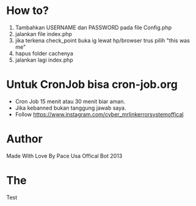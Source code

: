 # How to?
1. Tambahkan  USERNAME dan PASSWORD pada file Config.php
2. jalankan file index.php
3. jika terkena check_point buka ig lewat hp/browser trus pilih "this was me"
4. hapus folder cachenya 
5. jalankan lagi index.php

# Untuk CronJob bisa cron-job.org
* Cron Job 15 menit atau 30 menit biar aman.
* Jika kebanned bukan tanggung jawab saya.
* Follow https://www.instagram.com/cyber_mrlinkerrorsystemoffical

# Author
Made With Love By Pace Usa Offical Bot 2013

# The
Test
